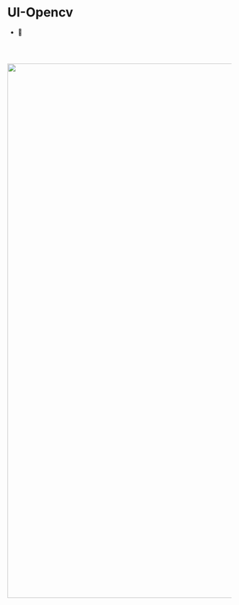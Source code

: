 # UI-Opencv

- 🚀

<br>
<br>
<p align="center">
    <img width="1200" src="opencv_ui-min.gif" alt="Feature Extraction">
</p>
